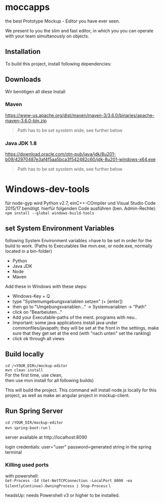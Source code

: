 # moccapps
the best Prototype Mockup - Editor you have ever seen.

We present to you the slim and fast editor, in which you you can operate with your team simultanously on objects.

## Installation
To build this project, install following dependencies:

## Downloads
Wir benötigen all diese Install
### Maven 
https://www-us.apache.org/dist/maven/maven-3/3.6.0/binaries/apache-maven-3.6.0-bin.zip
> Path has to be set sysstem wide, see further below

### Java JDK 1.8
https://download.oracle.com/otn-pub/java/jdk/8u201-b09/42970487e3af4f5aa5bca3f542482c60/jdk-8u201-windows-x64.exe
> Path has to be set sysstem wide, see further below

# Windows-dev-tools
für node-gyp wird Python v2.7, einC++-COmpiler und Visual Studio Code 2015/17 benötigt. 
hierfür folgenden Code ausführen (ben. Admin-Rechte): 
`npm install --global windows-build-tools`

## set System Environment Variables
following System Environment variables >have to be set  in order for the build to work. (Paths to Executables like mvn.exe, or node.exe, normally located in a bin-folder)
- Python
- Java JDK
- Node
- Maven

Add these in Windows with these steps:
- Windows-Key + Q
- type "Systemumgebungsvariablen setzen" (+ [enter])
- then go to "Umgebungsvariablen..." -> Systemvariablen -> "Path"
- click on "Bearbeiuten..."
- Add your Executable-paths of the ment. programs with neu..
- Important: some java applications install java under commonfiles/javapath; they will be set at the front in the settings, make sure that they get set at the end (with "nach unten" set the ranking)
- click ok through all views 

## Build locally
`cd /<YOUR_DIR>/mockup-editor` \
`mvn clean install`  \
For the first time, use clean, \
then use mvn install for all following builds)
 
This will build the project.
 This command will install node.js locally for this project, as well as make an angular project in mockup-client.
 
 ## Run Spring Server
 `cd /YOUR_DIR/mockup-editor` \
 `mvn spring-boot:run` \
 
 server available at http://localhost:8090
 
 login credentials:
 user="user"
 password=generated string in the spring terminal

### Killing used ports
with powershell: \
`Get-Process -Id (Get-NetTCPConnection -LocalPort 8090 -ea SilentlyContinue).OwningProcess | Stop-Process` \

headsUp: needs Powershell v3 or higher to be installed.



